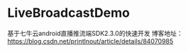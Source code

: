 # LiveBroadcastDemo
基于七牛云android直播推流端SDK2.3.0的快速开发  博客地址：https://blog.csdn.net/printlnout/article/details/84070985

